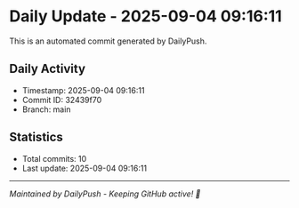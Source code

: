 # Daily Update - 2025-09-04 09:16:11

This is an automated commit generated by DailyPush.

## Daily Activity
- Timestamp: 2025-09-04 09:16:11
- Commit ID: 32439f70
- Branch: main

## Statistics
- Total commits: 10
- Last update: 2025-09-04 09:16:11

---
*Maintained by DailyPush - Keeping GitHub active! 🚀*
